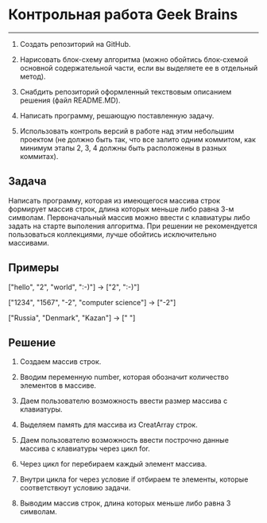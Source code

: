 # Контрольная работа Geek Brains
***

1. Создать репозиторий на GitHub.

2. Нарисовать блок-схему алгоритма (можно обойтись блок-схемой основной содержательной части, если вы выделяете ее в отдельный метод).

3. Снабдить репозиторий оформленный текствовым описанием решения (файл README.MD).

4. Написать программу, решающую поставленную задачу.

5. Использовать контроль версий в работе над этим небольшим проектом (не должно быть так, что все залито одним коммитом, как минимум этапы 2, 3, 4 должны быть расположены в разных коммитах).

## Задача

Написать программу, которая из имеющегося массива строк формирует массив строк, длина которых меньше либо равна 3-м символам. Первоначальный массив можно ввести с клавиатуры либо задать на старте выполения алгоритма. При решении не рекомендуется пользоваться коллекциями, лучше обойтись исключительно массивами.

## Примеры

["hello", "2", "world", ":-)"] -> ["2", ":-)"]

["1234", "1567", "-2", "computer science"] -> ["-2"]

["Russia", "Denmark", "Kazan"] -> [" "]


## Решение

1. Создаем массив строк.

2. Вводим переменную number, которая обозначит количество элементов в массиве.

3. Даем пользователю возможность ввести размер массива с клавиатуры.

4. Выделяем память для массива из CreatArray строк.

5. Даем пользователю возможность ввести построчно данные массива с клавиатуры через цикл for.

6. Через цикл for перебираем каждый элемент массива.

7. Внутри цикла for через условие if отбираем те элементы, которые соответствюут условию задачи.

8. Выводим массив строк, длина которых меньше либо равна 3 символам.
